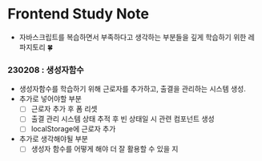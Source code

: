# Frontend Study Note
- 자바스크립트를 복습하면서 부족하다고 생각하는 부분들을 깊게 학습하기 위한 레파지토리 🍀

### 230208 : 생성자함수
- 생성자함수를 학습하기 위해 근로자를 추가하고, 출결을 관리하는 시스템 생성.
- 추가로 넣어야할 부분
  - [ ] 근로자 추가 후 폼 리셋
  - [ ] 출결 관리 시스템 상태 추적 후 빈 상태일 시 관련 컴포넌트 생성
  - [ ] localStorage에 근로자 추가
- 추가로 생각해야될 부분
  - [ ] 생성자 함수를 어떻게 해야 더 잘 활용할 수 있을 지 
